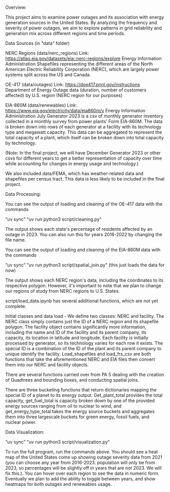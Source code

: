 Overview:

This project aims to examine power outages and its association with energy generation sources in the United States. By analyzing the frequency and severity of power outages, we aim to explore patterns in grid reliability and generation mix across different regions and time periods. 

Data Sources (in "data" folder)

NERC Regions (data/nerc_regions)
Link: https://atlas.eia.gov/datasets/eia::nerc-regions/explore
Energy Information Administration
Shapefiles representing the different areas of the North American Electric Reliability Corporation (NERC), which are largely power systems split across the US and Canada.

OE-417 (data/outages)
Link: https://doe417.pnnl.gov/instructions
Department of Energy
Outage data (duration, number of customers affected) by U.S. region (NERC region for our purposes)


EIA-860M (data/renewables)
Link: https://www.eia.gov/electricity/data/eia860m/v
Energy Information Administration
July Generator 2023 is a csv of monthly generator inventory collected in a monthly survey from power plants’ Form EIA-860M. The data is broken down into rows of each generator at a facility with its technology type and megawatt capacity. This data can be aggregated to represent the total capacity of a plant, which itself can be broken down into total capacity by technology. 

(Note: In the final project, we will have December Generator 2023 or other csvs for different years to get a better representation of capacity over time while accounting for changes in energy usage and technology.)


We also included data/FEMA, which has weather-related data and shapefiles per census tract. This data is less likely to be included in the final project.


Data Processing:

You can see the output of loading and cleaning of the OE-417 data with the commands

“uv sync”
"uv run python3 script/cleaning.py"

The output shows each state's percentage of residents affected by an outage in 2023. You can also run this for years 2016-2022 by changing the file name.


You can see the output of loading and cleaning of the EIA-860M data with the commands

“uv sync”
"uv run python3 script/spatial_join.py" (this just loads the data for now)

The output shows each NERC region's data, including the coordinates to its respective polygon. However, it's important to note that we plan to change our regions of study from NERC regions to
U.S. States.


script/load_data.ipynb has several additional functions, which are not yet complete:

Initial classes and data load - We define two classes: NERC and facility. The NERC class simply contains just the ID of a NERC region and its shapefile polygon. The facility object contains significantly more information, including the name and ID of the facility and its parent company, its capacity,  its location in latitude and longitude. Each facility is initially processed by generator, so its technology varies for each row it exists. The special ID is a combination of the ID of the plant and its parent company to unique identify the facility. Load_shapefiles and load_frs_csv are both functions that take the aforementioned NERC and EIA files then convert them into our NERC and facility objects.

There are several functions carried over from PA 5 dealing with the creation of Quadtrees and bounding boxes, and conducting spatial joins.

There are three bucketing functions that return dictionaries mapping the special ID of a planet to its energy output. Get_plant_total provides the total capacity, get_fuel_total is capacity broken down by one of the provided energy sources ranging from oil to nuclear to wind, and get_energy_type_total takes the energy source buckets and aggregates them into three largescale buckets for green energy, fossil fuels, and nuclear power. 


Data Visualization:

“uv sync”
"uv run python3 script/visualization.py"

To run the full program, run the commands above. You should see a heat map of the United States come up showing outage severity data from 2021 (you can choose any year from 2016-2023. population will only be from 2023, so percentages will be slightly off in years that are not 2023. We will fix this.). You can hover over each region to see the data in numeric form. Eventually we plan to add the ability to toggle between years, and show heatmaps for both outages and renewables usage.




